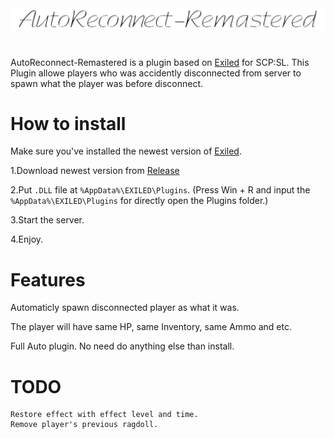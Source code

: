 <div align="center">
  <img src="https://github.com/XKaguya/AutoReconnect-Remastered/blob/main/AutoReconnect-Remastered.png">
</div>

#
AutoReconnect-Remastered is a plugin based on [Exiled](https://github.com/Exiled-Team/EXILED) for SCP:SL. This Plugin allowe players who was accidently disconnected from server to spawn what the player was before disconnect.

# How to install

Make sure you've installed the newest version of [Exiled](https://github.com/Exiled-Team/EXILED).

1.Download newest version from [Release](https://github.com/XKaguya/AutoReconnect-Remastered/releases)

2.Put `.DLL` file at `%AppData%\EXILED\Plugins`. (Press Win + R and input the `%AppData%\EXILED\Plugins` for directly open the Plugins folder.)

3.Start the server.

4.Enjoy.


# Features

Automaticly spawn disconnected player as what it was.

The player will have same HP, same Inventory, same Ammo and etc.

Full Auto plugin. No need do anything else than install.


# TODO

```
Restore effect with effect level and time.
Remove player's previous ragdoll.
```

